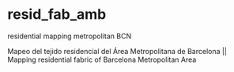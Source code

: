 # resid_fab_amb
residential mapping metropolitan BCN

Mapeo del tejido residencial del Área Metropolitana de Barcelona ||
Mapping residential fabric of Barcelona Metropolitan Area
